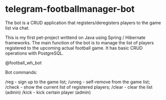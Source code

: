 # telegram-footballmanager-bot
The bot is a CRUD application that registers/deregisters players to the game list via chat.

This is my first pet-project writtend on Java using Spring / Hibernate frameworks. The main function of the bot is to manage the list of players registered to the upcoming actual football game. It has basic CRUD operations with PostgreSQL. 

@football_wh_bot

Bot commands:

/reg - sign up to the game list;
/unreg - self-remove from the game list;
/check - show the current list of registered players;
/clear - clear the list (admin)
/kick - kick certain player (admin)
